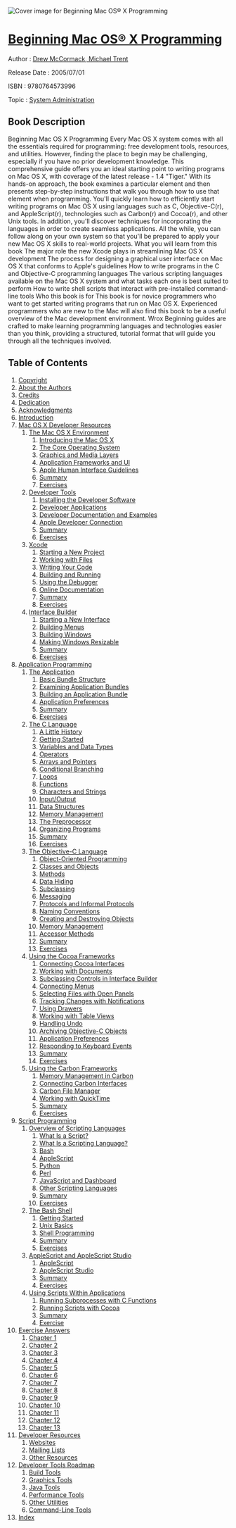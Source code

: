 ![Cover image for Beginning Mac OS® X Programming](https://imgdetail.ebookreading.net/cover/cover/system_admin/EB9780764573996.jpg)

[Beginning Mac OS® X Programming](https://ebookreading.net/view/book/Beginning+Mac+OS%C2%AE+X+Programming-EB9780764573996_1.html "Beginning Mac OS® X Programming")
====================================================================================================================

Author : [Drew McCormack](https://ebookreading.net/search/author/Drew+McCormack),[ Michael Trent](https://ebookreading.net/search/author/+Michael+Trent)

Release Date : 2005/07/01

ISBN : 9780764573996

Topic : [System Administration](https://ebookreading.net/search/category/system-administration)

Book Description
-----------------

Beginning Mac OS X Programming
Every Mac OS X system comes with all the essentials required for programming: free development tools, resources, and utilities. However, finding the place to begin may be challenging, especially if you have no prior development knowledge. This comprehensive guide offers you an ideal starting point to writing programs on Mac OS X, with coverage of the latest release - 1.4 "Tiger."
With its hands-on approach, the book examines a particular element and then presents step-by-step instructions that walk you through how to use that element when programming. You'll quickly learn how to efficiently start writing programs on Mac OS X using languages such as C, Objective-C(r), and AppleScript(r), technologies such as Carbon(r) and Cocoa(r), and other Unix tools. In addition, you'll discover techniques for incorporating the languages in order to create seamless applications. All the while, you can follow along on your own system so that you'll be prepared to apply your new Mac OS X skills to real-world projects.
What you will learn from this book
The major role the new Xcode plays in streamlining Mac OS X development
The process for designing a graphical user interface on Mac OS X that conforms to Apple's guidelines
How to write programs in the C and Objective-C programming languages
The various scripting languages available on the Mac OS X system and what tasks each one is best suited to perform
How to write shell scripts that interact with pre-installed command-line tools
Who this book is for
This book is for novice programmers who want to get started writing programs that run on Mac OS X. Experienced programmers who are new to the Mac will also find this book to be a useful overview of the Mac development environment.
Wrox Beginning guides are crafted to make learning programming languages and technologies easier than you think, providing a structured, tutorial format that will guide you through all the techniques involved.
              
Table of Contents
-----------------

1. [Copyright](https://ebookreading.net/view/book/Beginning+Mac+OS%C2%AE+X+Programming-EB9780764573996_1.html)
1. [About the Authors](https://ebookreading.net/view/book/Beginning+Mac+OS%C2%AE+X+Programming-EB9780764573996_2.html)
1. [Credits](https://ebookreading.net/view/book/Beginning+Mac+OS%C2%AE+X+Programming-EB9780764573996_3.html)
1. [Dedication](https://ebookreading.net/view/book/Beginning+Mac+OS%C2%AE+X+Programming-EB9780764573996_4.html)
1. [Acknowledgments](https://ebookreading.net/view/book/Beginning+Mac+OS%C2%AE+X+Programming-EB9780764573996_5.html)
1. [Introduction](https://ebookreading.net/view/book/Beginning+Mac+OS%C2%AE+X+Programming-EB9780764573996_6.html)
1. [Mac OS X Developer Resources](https://ebookreading.net/view/book/Beginning+Mac+OS%C2%AE+X+Programming-EB9780764573996_7.html)
    1. [The Mac OS X Environment](https://ebookreading.net/view/book/Beginning+Mac+OS%C2%AE+X+Programming-EB9780764573996_8.html)
        1. [Introducing the Mac OS X](https://ebookreading.net/view/book/Beginning+Mac+OS%C2%AE+X+Programming-EB9780764573996_9.html)
        1. [The Core Operating System](https://ebookreading.net/view/book/Beginning+Mac+OS%C2%AE+X+Programming-EB9780764573996_10.html)
        1. [Graphics and Media Layers](https://ebookreading.net/view/book/Beginning+Mac+OS%C2%AE+X+Programming-EB9780764573996_11.html)
        1. [Application Frameworks and UI](https://ebookreading.net/view/book/Beginning+Mac+OS%C2%AE+X+Programming-EB9780764573996_12.html)
        1. [Apple Human Interface Guidelines](https://ebookreading.net/view/book/Beginning+Mac+OS%C2%AE+X+Programming-EB9780764573996_13.html)
        1. [Summary](https://ebookreading.net/view/book/Beginning+Mac+OS%C2%AE+X+Programming-EB9780764573996_14.html)
        1. [Exercises](https://ebookreading.net/view/book/Beginning+Mac+OS%C2%AE+X+Programming-EB9780764573996_15.html)
    1. [Developer Tools](https://ebookreading.net/view/book/Beginning+Mac+OS%C2%AE+X+Programming-EB9780764573996_16.html)
        1. [Installing the Developer Software](https://ebookreading.net/view/book/Beginning+Mac+OS%C2%AE+X+Programming-EB9780764573996_17.html)
        1. [Developer Applications](https://ebookreading.net/view/book/Beginning+Mac+OS%C2%AE+X+Programming-EB9780764573996_18.html)
        1. [Developer Documentation and Examples](https://ebookreading.net/view/book/Beginning+Mac+OS%C2%AE+X+Programming-EB9780764573996_19.html)
        1. [Apple Developer Connection](https://ebookreading.net/view/book/Beginning+Mac+OS%C2%AE+X+Programming-EB9780764573996_20.html)
        1. [Summary](https://ebookreading.net/view/book/Beginning+Mac+OS%C2%AE+X+Programming-EB9780764573996_21.html)
        1. [Exercises](https://ebookreading.net/view/book/Beginning+Mac+OS%C2%AE+X+Programming-EB9780764573996_22.html)
    1. [Xcode](https://ebookreading.net/view/book/Beginning+Mac+OS%C2%AE+X+Programming-EB9780764573996_23.html)
        1. [Starting a New Project](https://ebookreading.net/view/book/Beginning+Mac+OS%C2%AE+X+Programming-EB9780764573996_24.html)
        1. [Working with Files](https://ebookreading.net/view/book/Beginning+Mac+OS%C2%AE+X+Programming-EB9780764573996_25.html)
        1. [Writing Your Code](https://ebookreading.net/view/book/Beginning+Mac+OS%C2%AE+X+Programming-EB9780764573996_26.html)
        1. [Building and Running](https://ebookreading.net/view/book/Beginning+Mac+OS%C2%AE+X+Programming-EB9780764573996_27.html)
        1. [Using the Debugger](https://ebookreading.net/view/book/Beginning+Mac+OS%C2%AE+X+Programming-EB9780764573996_28.html)
        1. [Online Documentation](https://ebookreading.net/view/book/Beginning+Mac+OS%C2%AE+X+Programming-EB9780764573996_29.html)
        1. [Summary](https://ebookreading.net/view/book/Beginning+Mac+OS%C2%AE+X+Programming-EB9780764573996_30.html)
        1. [Exercises](https://ebookreading.net/view/book/Beginning+Mac+OS%C2%AE+X+Programming-EB9780764573996_31.html)
    1. [Interface Builder](https://ebookreading.net/view/book/Beginning+Mac+OS%C2%AE+X+Programming-EB9780764573996_32.html)
        1. [Starting a New Interface](https://ebookreading.net/view/book/Beginning+Mac+OS%C2%AE+X+Programming-EB9780764573996_33.html)
        1. [Building Menus](https://ebookreading.net/view/book/Beginning+Mac+OS%C2%AE+X+Programming-EB9780764573996_34.html)
        1. [Building Windows](https://ebookreading.net/view/book/Beginning+Mac+OS%C2%AE+X+Programming-EB9780764573996_35.html)
        1. [Making Windows Resizable](https://ebookreading.net/view/book/Beginning+Mac+OS%C2%AE+X+Programming-EB9780764573996_36.html)
        1. [Summary](https://ebookreading.net/view/book/Beginning+Mac+OS%C2%AE+X+Programming-EB9780764573996_37.html)
        1. [Exercises](https://ebookreading.net/view/book/Beginning+Mac+OS%C2%AE+X+Programming-EB9780764573996_38.html)
1. [Application Programming](https://ebookreading.net/view/book/Beginning+Mac+OS%C2%AE+X+Programming-EB9780764573996_39.html)
    1. [The Application](https://ebookreading.net/view/book/Beginning+Mac+OS%C2%AE+X+Programming-EB9780764573996_40.html)
        1. [Basic Bundle Structure](https://ebookreading.net/view/book/Beginning+Mac+OS%C2%AE+X+Programming-EB9780764573996_41.html)
        1. [Examining Application Bundles](https://ebookreading.net/view/book/Beginning+Mac+OS%C2%AE+X+Programming-EB9780764573996_42.html)
        1. [Building an Application Bundle](https://ebookreading.net/view/book/Beginning+Mac+OS%C2%AE+X+Programming-EB9780764573996_43.html)
        1. [Application Preferences](https://ebookreading.net/view/book/Beginning+Mac+OS%C2%AE+X+Programming-EB9780764573996_44.html)
        1. [Summary](https://ebookreading.net/view/book/Beginning+Mac+OS%C2%AE+X+Programming-EB9780764573996_45.html)
        1. [Exercises](https://ebookreading.net/view/book/Beginning+Mac+OS%C2%AE+X+Programming-EB9780764573996_46.html)
    1. [The C Language](https://ebookreading.net/view/book/Beginning+Mac+OS%C2%AE+X+Programming-EB9780764573996_47.html)
        1. [A Little History](https://ebookreading.net/view/book/Beginning+Mac+OS%C2%AE+X+Programming-EB9780764573996_48.html)
        1. [Getting Started](https://ebookreading.net/view/book/Beginning+Mac+OS%C2%AE+X+Programming-EB9780764573996_49.html)
        1. [Variables and Data Types](https://ebookreading.net/view/book/Beginning+Mac+OS%C2%AE+X+Programming-EB9780764573996_50.html)
        1. [Operators](https://ebookreading.net/view/book/Beginning+Mac+OS%C2%AE+X+Programming-EB9780764573996_51.html)
        1. [Arrays and Pointers](https://ebookreading.net/view/book/Beginning+Mac+OS%C2%AE+X+Programming-EB9780764573996_52.html)
        1. [Conditional Branching](https://ebookreading.net/view/book/Beginning+Mac+OS%C2%AE+X+Programming-EB9780764573996_53.html)
        1. [Loops](https://ebookreading.net/view/book/Beginning+Mac+OS%C2%AE+X+Programming-EB9780764573996_54.html)
        1. [Functions](https://ebookreading.net/view/book/Beginning+Mac+OS%C2%AE+X+Programming-EB9780764573996_55.html)
        1. [Characters and Strings](https://ebookreading.net/view/book/Beginning+Mac+OS%C2%AE+X+Programming-EB9780764573996_56.html)
        1. [Input/Output](https://ebookreading.net/view/book/Beginning+Mac+OS%C2%AE+X+Programming-EB9780764573996_57.html)
        1. [Data Structures](https://ebookreading.net/view/book/Beginning+Mac+OS%C2%AE+X+Programming-EB9780764573996_58.html)
        1. [Memory Management](https://ebookreading.net/view/book/Beginning+Mac+OS%C2%AE+X+Programming-EB9780764573996_59.html)
        1. [The Preprocessor](https://ebookreading.net/view/book/Beginning+Mac+OS%C2%AE+X+Programming-EB9780764573996_60.html)
        1. [Organizing Programs](https://ebookreading.net/view/book/Beginning+Mac+OS%C2%AE+X+Programming-EB9780764573996_61.html)
        1. [Summary](https://ebookreading.net/view/book/Beginning+Mac+OS%C2%AE+X+Programming-EB9780764573996_62.html)
        1. [Exercises](https://ebookreading.net/view/book/Beginning+Mac+OS%C2%AE+X+Programming-EB9780764573996_63.html)
    1. [The Objective-C Language](https://ebookreading.net/view/book/Beginning+Mac+OS%C2%AE+X+Programming-EB9780764573996_64.html)
        1. [Object-Oriented Programming](https://ebookreading.net/view/book/Beginning+Mac+OS%C2%AE+X+Programming-EB9780764573996_65.html)
        1. [Classes and Objects](https://ebookreading.net/view/book/Beginning+Mac+OS%C2%AE+X+Programming-EB9780764573996_66.html)
        1. [Methods](https://ebookreading.net/view/book/Beginning+Mac+OS%C2%AE+X+Programming-EB9780764573996_67.html)
        1. [Data Hiding](https://ebookreading.net/view/book/Beginning+Mac+OS%C2%AE+X+Programming-EB9780764573996_68.html)
        1. [Subclassing](https://ebookreading.net/view/book/Beginning+Mac+OS%C2%AE+X+Programming-EB9780764573996_69.html)
        1. [Messaging](https://ebookreading.net/view/book/Beginning+Mac+OS%C2%AE+X+Programming-EB9780764573996_70.html)
        1. [Protocols and Informal Protocols](https://ebookreading.net/view/book/Beginning+Mac+OS%C2%AE+X+Programming-EB9780764573996_71.html)
        1. [Naming Conventions](https://ebookreading.net/view/book/Beginning+Mac+OS%C2%AE+X+Programming-EB9780764573996_72.html)
        1. [Creating and Destroying Objects](https://ebookreading.net/view/book/Beginning+Mac+OS%C2%AE+X+Programming-EB9780764573996_73.html)
        1. [Memory Management](https://ebookreading.net/view/book/Beginning+Mac+OS%C2%AE+X+Programming-EB9780764573996_74.html)
        1. [Accessor Methods](https://ebookreading.net/view/book/Beginning+Mac+OS%C2%AE+X+Programming-EB9780764573996_75.html)
        1. [Summary](https://ebookreading.net/view/book/Beginning+Mac+OS%C2%AE+X+Programming-EB9780764573996_76.html)
        1. [Exercises](https://ebookreading.net/view/book/Beginning+Mac+OS%C2%AE+X+Programming-EB9780764573996_77.html)
    1. [Using the Cocoa Frameworks](https://ebookreading.net/view/book/Beginning+Mac+OS%C2%AE+X+Programming-EB9780764573996_78.html)
        1. [Connecting Cocoa Interfaces](https://ebookreading.net/view/book/Beginning+Mac+OS%C2%AE+X+Programming-EB9780764573996_79.html)
        1. [Working with Documents](https://ebookreading.net/view/book/Beginning+Mac+OS%C2%AE+X+Programming-EB9780764573996_80.html)
        1. [Subclassing Controls in Interface Builder](https://ebookreading.net/view/book/Beginning+Mac+OS%C2%AE+X+Programming-EB9780764573996_81.html)
        1. [Connecting Menus](https://ebookreading.net/view/book/Beginning+Mac+OS%C2%AE+X+Programming-EB9780764573996_82.html)
        1. [Selecting Files with Open Panels](https://ebookreading.net/view/book/Beginning+Mac+OS%C2%AE+X+Programming-EB9780764573996_83.html)
        1. [Tracking Changes with Notifications](https://ebookreading.net/view/book/Beginning+Mac+OS%C2%AE+X+Programming-EB9780764573996_84.html)
        1. [Using Drawers](https://ebookreading.net/view/book/Beginning+Mac+OS%C2%AE+X+Programming-EB9780764573996_85.html)
        1. [Working with Table Views](https://ebookreading.net/view/book/Beginning+Mac+OS%C2%AE+X+Programming-EB9780764573996_86.html)
        1. [Handling Undo](https://ebookreading.net/view/book/Beginning+Mac+OS%C2%AE+X+Programming-EB9780764573996_87.html)
        1. [Archiving Objective-C Objects](https://ebookreading.net/view/book/Beginning+Mac+OS%C2%AE+X+Programming-EB9780764573996_88.html)
        1. [Application Preferences](https://ebookreading.net/view/book/Beginning+Mac+OS%C2%AE+X+Programming-EB9780764573996_89.html)
        1. [Responding to Keyboard Events](https://ebookreading.net/view/book/Beginning+Mac+OS%C2%AE+X+Programming-EB9780764573996_90.html)
        1. [Summary](https://ebookreading.net/view/book/Beginning+Mac+OS%C2%AE+X+Programming-EB9780764573996_91.html)
        1. [Exercises](https://ebookreading.net/view/book/Beginning+Mac+OS%C2%AE+X+Programming-EB9780764573996_92.html)
    1. [Using the Carbon Frameworks](https://ebookreading.net/view/book/Beginning+Mac+OS%C2%AE+X+Programming-EB9780764573996_93.html)
        1. [Memory Management in Carbon](https://ebookreading.net/view/book/Beginning+Mac+OS%C2%AE+X+Programming-EB9780764573996_94.html)
        1. [Connecting Carbon Interfaces](https://ebookreading.net/view/book/Beginning+Mac+OS%C2%AE+X+Programming-EB9780764573996_95.html)
        1. [Carbon File Manager](https://ebookreading.net/view/book/Beginning+Mac+OS%C2%AE+X+Programming-EB9780764573996_96.html)
        1. [Working with QuickTime](https://ebookreading.net/view/book/Beginning+Mac+OS%C2%AE+X+Programming-EB9780764573996_97.html)
        1. [Summary](https://ebookreading.net/view/book/Beginning+Mac+OS%C2%AE+X+Programming-EB9780764573996_98.html)
        1. [Exercises](https://ebookreading.net/view/book/Beginning+Mac+OS%C2%AE+X+Programming-EB9780764573996_99.html)
1. [Script Programming](https://ebookreading.net/view/book/Beginning+Mac+OS%C2%AE+X+Programming-EB9780764573996_100.html)
    1. [Overview of Scripting Languages](https://ebookreading.net/view/book/Beginning+Mac+OS%C2%AE+X+Programming-EB9780764573996_101.html)
        1. [What Is a Script?](https://ebookreading.net/view/book/Beginning+Mac+OS%C2%AE+X+Programming-EB9780764573996_102.html)
        1. [What Is a Scripting Language?](https://ebookreading.net/view/book/Beginning+Mac+OS%C2%AE+X+Programming-EB9780764573996_103.html)
        1. [Bash](https://ebookreading.net/view/book/Beginning+Mac+OS%C2%AE+X+Programming-EB9780764573996_104.html)
        1. [AppleScript](https://ebookreading.net/view/book/Beginning+Mac+OS%C2%AE+X+Programming-EB9780764573996_105.html)
        1. [Python](https://ebookreading.net/view/book/Beginning+Mac+OS%C2%AE+X+Programming-EB9780764573996_106.html)
        1. [Perl](https://ebookreading.net/view/book/Beginning+Mac+OS%C2%AE+X+Programming-EB9780764573996_107.html)
        1. [JavaScript and Dashboard](https://ebookreading.net/view/book/Beginning+Mac+OS%C2%AE+X+Programming-EB9780764573996_108.html)
        1. [Other Scripting Languages](https://ebookreading.net/view/book/Beginning+Mac+OS%C2%AE+X+Programming-EB9780764573996_109.html)
        1. [Summary](https://ebookreading.net/view/book/Beginning+Mac+OS%C2%AE+X+Programming-EB9780764573996_110.html)
        1. [Exercises](https://ebookreading.net/view/book/Beginning+Mac+OS%C2%AE+X+Programming-EB9780764573996_111.html)
    1. [The Bash Shell](https://ebookreading.net/view/book/Beginning+Mac+OS%C2%AE+X+Programming-EB9780764573996_112.html)
        1. [Getting Started](https://ebookreading.net/view/book/Beginning+Mac+OS%C2%AE+X+Programming-EB9780764573996_113.html)
        1. [Unix Basics](https://ebookreading.net/view/book/Beginning+Mac+OS%C2%AE+X+Programming-EB9780764573996_114.html)
        1. [Shell Programming](https://ebookreading.net/view/book/Beginning+Mac+OS%C2%AE+X+Programming-EB9780764573996_115.html)
        1. [Summary](https://ebookreading.net/view/book/Beginning+Mac+OS%C2%AE+X+Programming-EB9780764573996_116.html)
        1. [Exercises](https://ebookreading.net/view/book/Beginning+Mac+OS%C2%AE+X+Programming-EB9780764573996_117.html)
    1. [AppleScript and AppleScript Studio](https://ebookreading.net/view/book/Beginning+Mac+OS%C2%AE+X+Programming-EB9780764573996_118.html)
        1. [AppleScript](https://ebookreading.net/view/book/Beginning+Mac+OS%C2%AE+X+Programming-EB9780764573996_119.html)
        1. [AppleScript Studio](https://ebookreading.net/view/book/Beginning+Mac+OS%C2%AE+X+Programming-EB9780764573996_120.html)
        1. [Summary](https://ebookreading.net/view/book/Beginning+Mac+OS%C2%AE+X+Programming-EB9780764573996_121.html)
        1. [Exercises](https://ebookreading.net/view/book/Beginning+Mac+OS%C2%AE+X+Programming-EB9780764573996_122.html)
    1. [Using Scripts Within Applications](https://ebookreading.net/view/book/Beginning+Mac+OS%C2%AE+X+Programming-EB9780764573996_123.html)
        1. [Running Subprocesses with C Functions](https://ebookreading.net/view/book/Beginning+Mac+OS%C2%AE+X+Programming-EB9780764573996_124.html)
        1. [Running Scripts with Cocoa](https://ebookreading.net/view/book/Beginning+Mac+OS%C2%AE+X+Programming-EB9780764573996_125.html)
        1. [Summary](https://ebookreading.net/view/book/Beginning+Mac+OS%C2%AE+X+Programming-EB9780764573996_126.html)
        1. [Exercise](https://ebookreading.net/view/book/Beginning+Mac+OS%C2%AE+X+Programming-EB9780764573996_127.html)
1. [Exercise Answers](https://ebookreading.net/view/book/Beginning+Mac+OS%C2%AE+X+Programming-EB9780764573996_128.html)
    1. [Chapter 1](https://ebookreading.net/view/book/Beginning+Mac+OS%C2%AE+X+Programming-EB9780764573996_129.html)
    1. [Chapter 2](https://ebookreading.net/view/book/Beginning+Mac+OS%C2%AE+X+Programming-EB9780764573996_130.html)
    1. [Chapter 3](https://ebookreading.net/view/book/Beginning+Mac+OS%C2%AE+X+Programming-EB9780764573996_131.html)
    1. [Chapter 4](https://ebookreading.net/view/book/Beginning+Mac+OS%C2%AE+X+Programming-EB9780764573996_132.html)
    1. [Chapter 5](https://ebookreading.net/view/book/Beginning+Mac+OS%C2%AE+X+Programming-EB9780764573996_133.html)
    1. [Chapter 6](https://ebookreading.net/view/book/Beginning+Mac+OS%C2%AE+X+Programming-EB9780764573996_134.html)
    1. [Chapter 7](https://ebookreading.net/view/book/Beginning+Mac+OS%C2%AE+X+Programming-EB9780764573996_135.html)
    1. [Chapter 8](https://ebookreading.net/view/book/Beginning+Mac+OS%C2%AE+X+Programming-EB9780764573996_136.html)
    1. [Chapter 9](https://ebookreading.net/view/book/Beginning+Mac+OS%C2%AE+X+Programming-EB9780764573996_137.html)
    1. [Chapter 10](https://ebookreading.net/view/book/Beginning+Mac+OS%C2%AE+X+Programming-EB9780764573996_138.html)
    1. [Chapter 11](https://ebookreading.net/view/book/Beginning+Mac+OS%C2%AE+X+Programming-EB9780764573996_139.html)
    1. [Chapter 12](https://ebookreading.net/view/book/Beginning+Mac+OS%C2%AE+X+Programming-EB9780764573996_140.html)
    1. [Chapter 13](https://ebookreading.net/view/book/Beginning+Mac+OS%C2%AE+X+Programming-EB9780764573996_141.html)
1. [Developer Resources](https://ebookreading.net/view/book/Beginning+Mac+OS%C2%AE+X+Programming-EB9780764573996_142.html)
    1. [Websites](https://ebookreading.net/view/book/Beginning+Mac+OS%C2%AE+X+Programming-EB9780764573996_143.html)
    1. [Mailing Lists](https://ebookreading.net/view/book/Beginning+Mac+OS%C2%AE+X+Programming-EB9780764573996_144.html)
    1. [Other Resources](https://ebookreading.net/view/book/Beginning+Mac+OS%C2%AE+X+Programming-EB9780764573996_145.html)
1. [Developer Tools Roadmap](https://ebookreading.net/view/book/Beginning+Mac+OS%C2%AE+X+Programming-EB9780764573996_146.html)
    1. [Build Tools](https://ebookreading.net/view/book/Beginning+Mac+OS%C2%AE+X+Programming-EB9780764573996_147.html)
    1. [Graphics Tools](https://ebookreading.net/view/book/Beginning+Mac+OS%C2%AE+X+Programming-EB9780764573996_148.html)
    1. [Java Tools](https://ebookreading.net/view/book/Beginning+Mac+OS%C2%AE+X+Programming-EB9780764573996_149.html)
    1. [Performance Tools](https://ebookreading.net/view/book/Beginning+Mac+OS%C2%AE+X+Programming-EB9780764573996_150.html)
    1. [Other Utilities](https://ebookreading.net/view/book/Beginning+Mac+OS%C2%AE+X+Programming-EB9780764573996_151.html)
    1. [Command-Line Tools](https://ebookreading.net/view/book/Beginning+Mac+OS%C2%AE+X+Programming-EB9780764573996_152.html)
1. [Index](https://ebookreading.net/view/book/Beginning+Mac+OS%C2%AE+X+Programming-EB9780764573996_153.html)
